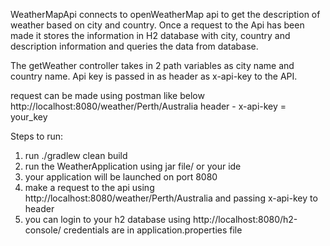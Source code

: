 WeatherMapApi connects to openWeatherMap api to get the description of weather based on city and country.
Once a request to the Api has been made it stores the information in H2 database with city, country and description information and queries the data from database.

The getWeather controller takes in 2 path variables as city name and country name. Api key is passed in as header as x-api-key to the API. 

request can be made using postman like below
http://localhost:8080/weather/Perth/Australia
header - x-api-key = your_key

Steps to run: 
1. run ./gradlew clean build
2. run the WeatherApplication using jar file/ or your ide
3. your application will be launched on port 8080
4. make a request to the api using http://localhost:8080/weather/Perth/Australia and passing x-api-key to header
5. you can login to your h2 database using http://localhost:8080/h2-console/ credentials are in application.properties file

